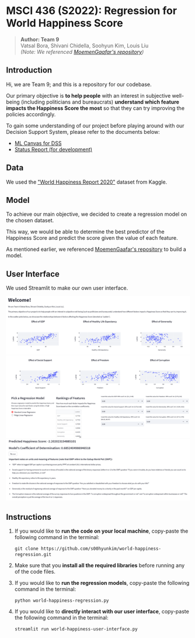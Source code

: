 # MSCI 436 (S2022): Regression for World Happiness Score

> **Author: Team 9**  
> Vatsal Bora, Shivani Chidella, Soohyun Kim, Louis Liu  
> *(Note: We referenced [MoemenGaafar's repository](https://github.com/MoemenGaafar/World-Happiness-Machine-Learning/blob/main/Project_Notebook.ipynb))*

## Introduction

Hi, we are Team 9; and this is a repository for our codebase.  

Our primary objective is **to help people** with an interest in subjective well-being (including politicians and bureaucrats) **understand which feature impacts the Happiness Score the most** so that they can try improving the policies accordingly.  

To gain some understanding of our project before playing around with our Decision Support System, please refer to the documents below:  
* [ML Canvas for DSS](https://docs.google.com/document/d/1u4ShCuBDY856Qx5RbafQVW9qb2eHTPUJ/edit?usp=sharing&ouid=104657686272436864334&rtpof=true&sd=true)  
* [Status Report (for development)](https://docs.google.com/document/d/1HikO9uLtq5pj5dgth8HtPZjJlEASzyajwIKiX_4ZXDM/edit?usp=sharing)

## Data

We used the ["World Happiness Report 2020"](https://www.kaggle.com/datasets/londeen/world-happiness-report-2020) dataset from Kaggle.

## Model

To achieve our main objective, we decided to create a regression model on the chosen dataset.  

This way, we would be able to determine the best predictor of the Happiness Score and predict the score given the value of each feature.  

As mentioned earlier, we referenced [MoemenGaafar's repository](https://github.com/MoemenGaafar/World-Happiness-Machine-Learning/blob/main/Project_Notebook.ipynb) to build a model.

## User Interface

We used Streamlit to make our own user interface.  

![Snapshot 1](./user-interface-images/snapshot-of-user-interface-1.PNG)
![Snapshot 2](./user-interface-images/snapshot-of-user-interface-2.PNG)
![Snapshot 3](./user-interface-images/snapshot-of-user-interface-3.PNG)

## Instructions

1. If you would like to **run the code on your local machine**, copy-paste the following command in the terminal:

    ```
    git clone https://github.com/s00hyunkim/world-happiness-regression.git
    ```

2. Make sure that you **install all the required libraries** before running any of the code files.

3. If you would like to **run the regression models**, copy-paste the following command in the terminal:

    ```
    python world-happiness-regression.py
    ```

4. If you would like to **directly interact with our user interface**, copy-paste the following command in the terminal:

    ```
    streamlit run world-happiness-user-interface.py
    ```
